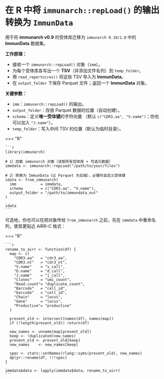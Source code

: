 # 在 R 中将 `immunarch::repLoad()` 的输出转换为 `ImmunData`

用于将 **immunarch v0.9** 的受体库迁移为 `immunarch 0.10/1.0` 中的 **ImmunData** 数据集。

**工作原理：**

* 接收一个 `immunarch::repLoad()` 对象（`imm`）。
* 为每个受体库各写出一个 **TSV**（并添加文件名列）到 `temp_folder`。
* 用 `read_repertoires()` 将这些 TSV 导入为 **ImmunData**。
* 在 `output_folder` 下保存 Parquet 文件；返回一个 **ImmunData** 对象。

**关键参数：**

* `imm`：`immunarch::repLoad()` 的输出。
* `output_folder`：存放 Parquet 数据的位置（自动创建）。
* `schema`：定义**唯一受体键**的字符向量
  （默认 `c("CDR3.aa", "V.name")`；你也可以加入 `"J.name"`）。
* `temp_folder`：写入中间 TSV 的位置（默认为临时目录）。

=== "R"

    ```r
    library(immunarch)

    # 1）加载 immunarch 对象（读取所有受体库 + 可选元数据）
    immdata <- immunarch::repLoad("/path/to/your/files")

    # 2）转换为 ImmunData（以 Parquet 为后端），必要时自定义受体键
    idata <- from_immunarch(
      imm           = immdata,
      schema        = c("CDR3.aa", "V.name"),    
      output_folder = "/path/to/immundata_out"
    )

    idata
    ```

可选地，你也可以在把对象传给 `from_immunarch` 之前，先在 `immdata` 中重命名列，使其更贴近 AIRR-C 格式：

=== "R"

    ```r
    rename_to_airr <- function(df) {
      map <- c(
        "CDR3.aa"   = "cdr3_aa",
        "CDR3.nt"   = "cdr3_nt",
        "V.name"    = "v_call",
        "D.name"    = "d_call",
        "J.name"    = "j_call",
        "Clones"    = "umi_count",
        "Read.count"= "duplicate_count",
        "Barcode"   = "cell_id",
        "barcode"   = "cell_id",
        "Chain"     = "locus",
        "Gene"      = "locus",
        "Productive"= "productive"
      )
      
      present_old <- intersect(names(df), names(map))
      if (!length(present_old)) return(df)
      
      new_names <- unname(map[present_old])
      keep <- !duplicated(new_names)
      present_old <- present_old[keep]
      new_names    <- new_names[keep]
      
      spec <- stats::setNames(rlang::syms(present_old), new_names)
      dplyr::rename(df, !!!spec)
    }

    immdata$data <- lapply(immdata$data, rename_to_airr)
    ```
